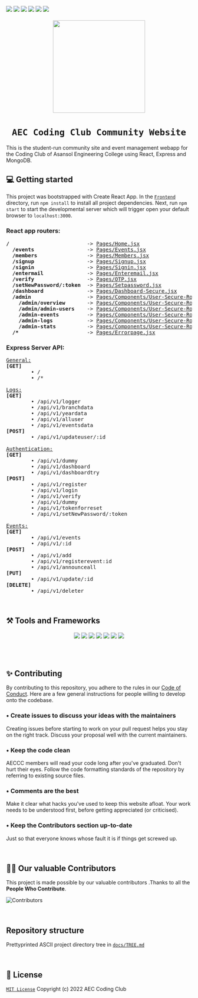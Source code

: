 <p>
    <img src="https://img.shields.io/github/issues-raw/aec-coding-club/AEC-Coding-Club-Website">
    <img src="https://img.shields.io/github/contributors/aec-coding-club/AEC-Coding-Club-Website">
    <img src="https://img.shields.io/github/issues-pr/aec-coding-club/AEC-Coding-Club-Website">
    <img src="https://img.shields.io/github/license/aec-coding-club/AEC-Coding-Club-Website">
    <img src="https://img.shields.io/github/last-commit/aec-coding-club/AEC-Coding-Club-Website">
    <img src="https://img.shields.io/badge/react-%5E17.0.2-blue">
</p>

<h6 align="center"><img src="assets/aeccc.png" height="250" /></p></h6>
<h1 align="center"><code>&nbsp;AEC Coding Club Community Website&nbsp;</code></h1>
This is the student-run community site and event management webapp for the Coding Club of Asansol Engineering College using React, Express and MongoDB.

<br>

## 💻 Getting started

This project was bootstrapped with Create React App. In the [`Frontend`](./Frontend) directory, run `npm install` to install all project dependencies. Next, run `npm start` to start the developmental server which will trigger open your default browser to `localhost:3000`.

### React app routers:

<pre>
<b>/</b>                         -> <a href="Pages/Home.jsx">Pages/Home.jsx</a>
  <b>/events</b>                 -> <a href="Pages/Events.jsx">Pages/Events.jsx</a>
  <b>/members</b>                -> <a href="Pages/Members.jsx">Pages/Members.jsx</a>
  <b>/signup</b>                 -> <a href="Pages/Signup.jsx">Pages/Signup.jsx</a>
  <b>/signin</b>                 -> <a href="Pages/Signin.jsx">Pages/Signin.jsx</a>
  <b>/entermail</b>              -> <a href="Pages/Enteremail.jsx">Pages/Enteremail.jsx</a>
  <b>/verify</b>                 -> <a href="Pages/OTP.jsx">Pages/OTP.jsx</a>
  <b>/setNewPassword/:token</b>  -> <a href="Pages/Setpassword.jsx">Pages/Setpassword.jsx</a>
  <b>/dashboard</b>              -> <a href="Pages/Dashboard-Secure.jsx">Pages/Dashboard-Secure.jsx</a>
  <b>/admin</b>                  -> <a href="Pages/Components/User-Secure-Route/Admin Panel/Admin.jsx">Pages/Components/User-Secure-Route/Admin Panel/Admin.jsx</a>
    <b>/admin/overview</b>       -> <a href="Pages/Components/User-Secure-Route/Admin Panel/Pages/AdminOverview.jsx">Pages/Components/User-Secure-Route/Admin Panel/Pages/AdminOverview.jsx</a>
    <b>/admin/admin-users</b>    -> <a href="Pages/Components/User-Secure-Route/Admin Panel/Pages/AdminUsers.jsx">Pages/Components/User-Secure-Route/Admin Panel/Pages/AdminUsers.jsx</a>
    <b>/admin-events</b>         -> <a href="Pages/Components/User-Secure-Route/Admin Panel/Pages/AdminEvents.jsx">Pages/Components/User-Secure-Route/Admin Panel/Pages/AdminEvents.jsx</a>
    <b>/admin-logs</b>           -> <a href="Pages/Components/User-Secure-Route/Admin Panel/Pages/AdminLogs.jsx">Pages/Components/User-Secure-Route/Admin Panel/Pages/AdminLogs.jsx</a>
    <b>/admin-stats</b>          -> <a href="Pages/Components/User-Secure-Route/Admin Panel/Pages/AdminStats.jsx">Pages/Components/User-Secure-Route/Admin Panel/Pages/AdminStats.jsx</a>
  <b>/*</b>                      -> <a href="Pages/Errorpage.jsx">Pages/Errorpage.jsx</a>
</pre>

### Express Server API:

<pre>
<a href="./Backend/app.js">General:</a>
<b>[GET]</b>
        • /
        • /*

<a href="./Backend/routes/alllogs.js">Logs:</a>
<b>[GET]</b>
        • /api/v1/logger
        • /api/v1/branchdata
        • /api/v1/yeardata
        • /api/v1/alluser
        • /api/v1/eventsdata
<b>[POST]</b>
        • /api/v1/updateuser/:id

<a href="./Backend/auth.js">Authentication:</a>
<b>[GET]</b>
        • /api/v1/dummy
        • /api/v1/dashboard
        • /api/v1/dashboardtry
<b>[POST]</b>
        • /api/v1/register
        • /api/v1/login
        • /api/v1/verify
        • /api/v1/dummy
        • /api/v1/tokenforreset
        • /api/v1/setNewPassword/:token

<a href="./Backend/routes/events.js">Events:</a>
<b>[GET]</b>
        • /api/v1/events
        • /api/v1/:id
<b>[POST]</b>
        • /api/v1/add
        • /api/v1/registerevent:id
        • /api/v1/announceall
<b>[PUT]</b>
        • /api/v1/update/:id
<b>[DELETE]</b>
        • /api/v1/deleter
</pre>

<br>

## ⚒️ Tools and Frameworks

<h6 align="center"><img src="https://img.shields.io/badge/HTML5-E34F26?style=for-the-badge&logo=html5&logoColor=white"> <img src="https://img.shields.io/badge/CSS3-CC6699?style=for-the-badge&logo=CSS3&logoColor=white"> <img src="https://img.shields.io/badge/JavaScript-F7DF1E?style=for-the-badge&logo=javascript&logoColor=black"> <img src="https://img.shields.io/badge/Node.js-43853D?style=for-the-badge&logo=node.js&logoColor=white"> <img src="https://img.shields.io/badge/MongoDB-4EA94B?style=for-the-badge&logo=mongodb&logoColor=white"> <img src="https://img.shields.io/badge/React-20232A?style=for-the-badge&logo=react&logoColor=61DAFB"> <img src="https://img.shields.io/badge/VSCode-blue?style=for-the-badge&logo=visualstudiocode&logoColor=white"></h6>

<br>

## ✨ Contributing

By contributing to this repository, you adhere to the rules in our [Code of Conduct](./.github/CODE_OF_CONDUCT.md). Here are a few general instructions for people willing to develop onto the codebase.

### • Create issues to discuss your ideas with the maintainers

Creating issues before starting to work on your pull request helps you stay on the right track. Discuss your proposal well with the current maintainers.

### • Keep the code clean

AECCC members will read your code long after you've graduated. Don't hurt their eyes. Follow the code formatting standards of the repository by referring to existing source files.

### • Comments are the best

Make it clear what hacks you've used to keep this website afloat. Your work needs to be understood first, before getting appreciated (or criticised).

### • Keep the Contributors section up-to-date

Just so that everyone knows whose fault it is if things get screwed up.

<br>

## 👨‍💻 Our valuable Contributors

This project is made possible by our valuable contributors .Thanks to all the **People Who Contribute**.

![Contributors](https://contributors-img.web.app/image?repo=aec-coding-club/AEC-Coding-Club-Website)

<br>

## Repository structure

Prettyprinted ASCII project directory tree in [`docs/TREE.md`](./docs/TREE.md)

<br>

## 📜 License

[`MIT License`](./LICENSE) Copyright (c) 2022 AEC Coding Club
